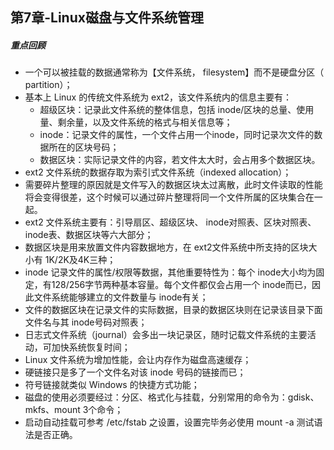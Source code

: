 ## 第7章-Linux磁盘与文件系统管理

##### 重点回顾

- 一个可以被挂载的数据通常称为【文件系统， filesystem】而不是硬盘分区（ partition）；
- 基本上 Linux 的传统文件系统为 ext2，该文件系统内的信息主要有：
  - 超级区块：记录此文件系统的整体信息，包括 inode/区块的总量、使用量、剩余量，以及文件系统的格式与相关信息等；
  - inode：记录文件的属性，一个文件占用一个inode，同时记录次文件的数据所在的区块号码；
  - 数据区块：实际记录文件的内容，若文件太大时，会占用多个数据区块。
- ext2 文件系统的数据存取为索引式文件系统（indexed allocation）；
- 需要碎片整理的原因就是文件写入的数据区块太过离散，此时文件读取的性能将会变得很差，这个时候可以通过碎片整理将同一个文件所属的区块集合在一起。
- ext2 文件系统主要有：引导扇区、超级区块、 inode对照表、区块对照表、 inode表、数据区块等六大部分；
- 数据区块是用来放置文件内容数据地方，在 ext2文件系统中所支持的区块大小有 1K/2K及4K三种；
- inode 记录文件的属性/权限等数据，其他重要特性为：每个 inode大小均为固定，有128/256字节两种基本容量。每个文件都仅会占用一个 inode而已，因此文件系统能够建立的文件数量与 inode有关；
- 文件的数据区块在记录文件的实际数据，目录的数据区块则在记录该目录下面文件名与其 inode号码对照表；
- 日志式文件系统（journal）会多出一块记录区，随时记载文件系统的主要活动，可加快系统恢复时间；
- Linux 文件系统为增加性能，会让内存作为磁盘高速缓存；
- 硬链接只是多了一个文件名对该 inode 号码的链接而已；
- 符号链接就类似 Windows 的快捷方式功能；
- 磁盘的使用必须要经过：分区、格式化与挂载，分别常用的命令为：gdisk、mkfs、mount 3个命令；
- 启动自动挂载可参考 /etc/fstab 之设置，设置完毕务必使用 mount -a 测试语法是否正确。


